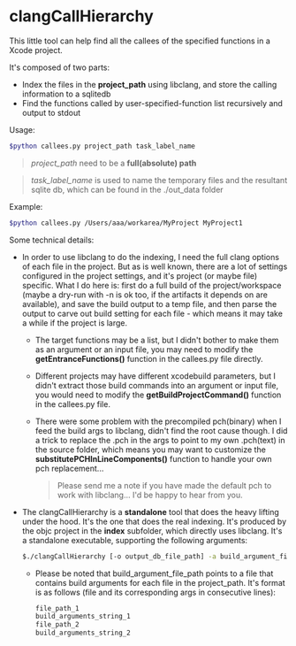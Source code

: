 # clangCallHierarchy

This little tool can help find all the callees of the specified functions in a Xcode project.

It's composed of two parts:
* Index the files in the **project_path** using libclang, and store the calling information to a sqlitedb
* Find the functions called by user-specified-function list recursively and output to stdout

Usage:
```Bash
$python callees.py project_path task_label_name
```
> *project_path* need to be a **full(absolute) path** 

> *task_label_name* is used to name the temporary files and the resultant sqlite db, which can be found in the ./out_data folder

Example:
```Bash
$python callees.py /Users/aaa/workarea/MyProject MyProject1
```

Some technical details:
* In order to use libclang to do the indexing, I need the full clang options of each file in the project. But as is well known, there are a lot of settings configured in the project settings, and it's project (or maybe file) specific. What I do here is: first do a full build of the project/workspace (maybe a dry-run with -n is ok too, if the artifacts it depends on are available), and save the build output to a temp file, and then parse the output to carve out build setting for each file - which means it may take a while if the project is large.
  * The target functions may be a list, but I didn't bother to make them as an argument or an input file, you may need to modify the **getEntranceFunctions()** function in the callees.py file directly.
  
  * Different projects may have different xcodebuild parameters, but I didn't extract those build commands into an argument or input file, you would need to modify the **getBuildProjectCommand()** function in the callees.py file.

  * There were some problem with the precompiled pch(binary) when I feed the build args to libclang, didn't find the root cause though. I did a trick to replace the .pch in the args to point to my own .pch(text) in the source folder, which means you may want to customize the **substitutePCHInLineComponents()** function to handle your own pch replacement...
    > Please send me a note if you have made the default pch to work with libclang... I'd be happy to hear from you.

* The clangCallHierarchy is a **standalone** tool that does the heavy lifting under the hood. It's the one that does the real indexing. It's produced by the objc project in the **index** subfolder, which directly uses libclang. It's a standalone executable, supporting the following arguments:  
  ```Bash
  $./clangCallHierarchy [-o output_db_file_path] -a build_argument_file_path project_path
  ```
    * Please be noted that build_argument_file_path points to a file that contains build arguments for each file in the project_path. It's format is as follows (file and its corresponding args in consecutive lines):
        ```Bash
        file_path_1
        build_arguments_string_1
        file_path_2
        build_arguments_string_2
        ```
